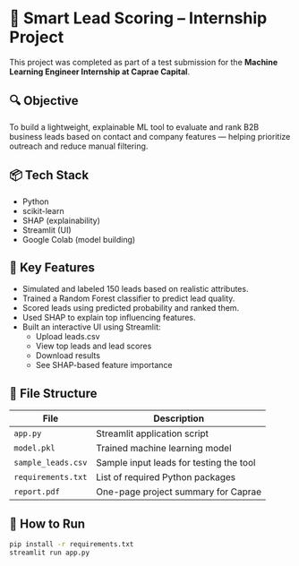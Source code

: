 # 🚀 Smart Lead Scoring – Internship Project

This project was completed as part of a test submission for the **Machine Learning Engineer Internship at Caprae Capital**.

## 🔍 Objective

To build a lightweight, explainable ML tool to evaluate and rank B2B business leads based on contact and company features — helping prioritize outreach and reduce manual filtering.

## 📦 Tech Stack

- Python
- scikit-learn
- SHAP (explainability)
- Streamlit (UI)
- Google Colab (model building)

## 🧠 Key Features

- Simulated and labeled 150 leads based on realistic attributes.
- Trained a Random Forest classifier to predict lead quality.
- Scored leads using predicted probability and ranked them.
- Used SHAP to explain top influencing features.
- Built an interactive UI using Streamlit:
  - Upload leads.csv
  - View top leads and lead scores
  - Download results
  - See SHAP-based feature importance

## 📂 File Structure

| File               | Description                                  |
|--------------------|----------------------------------------------|
| `app.py`           | Streamlit application script                 |
| `model.pkl`        | Trained machine learning model               |
| `sample_leads.csv` | Sample input leads for testing the tool      |
| `requirements.txt` | List of required Python packages             |
| `report.pdf`       | One-page project summary for Caprae          |

## 🚀 How to Run

```bash
pip install -r requirements.txt
streamlit run app.py
